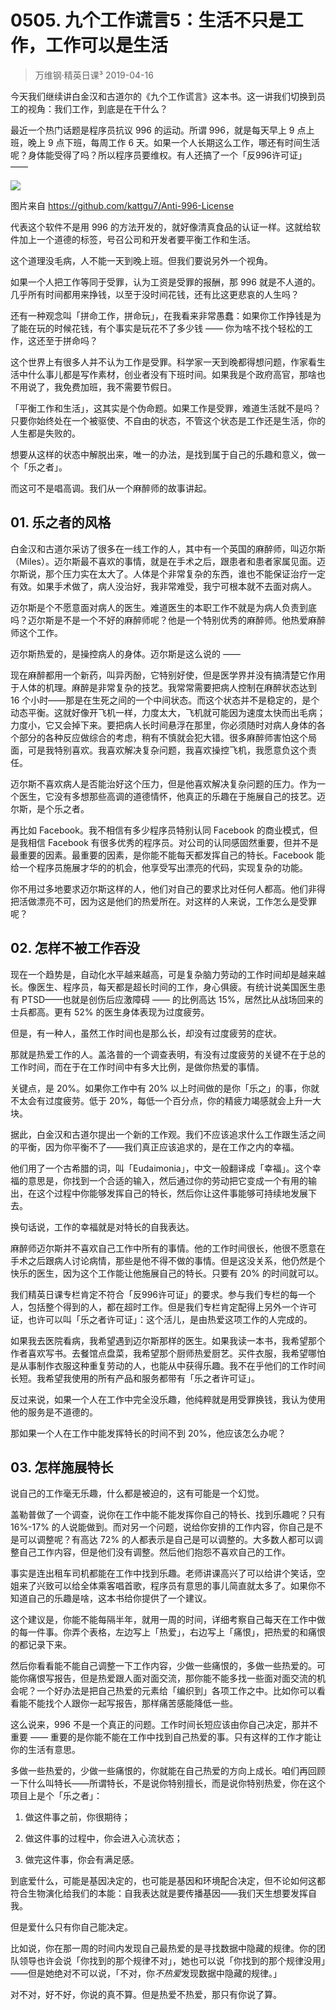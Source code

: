 # 0505. 九个工作谎言5：生活不只是工作，工作可以是生活
> 万维钢·精英日课³
2019-04-16

今天我们继续讲白金汉和古道尔的《九个工作谎言》这本书。这一讲我们切换到员工的视角：我们工作，到底是在干什么？

最近一个热门话题是程序员抗议 996 的运动。所谓 996，就是每天早上 9 点上班，晚上 9 点下班，每周工作 6 天。如果一个人长期这么工作，哪还有时间生活呢？身体能受得了吗？所以程序员要维权。有人还搞了一个「反996许可证」 —— 

![](https://raw.githubusercontent.com/dalong0514/selfstudy/master/图片链接/万维钢/2019185.jpg)

图片来自 https://github.com/kattgu7/Anti-996-License

代表这个软件不是用 996 的方法开发的，就好像清真食品的认证一样。这就给软件加上一个道德的标签，号召公司和开发者要平衡工作和生活。

这个道理没毛病，人不能一天到晚上班。但我们要说另外一个视角。

如果一个人把工作等同于受罪，认为工资是受罪的报酬，那 996 就是不人道的。几乎所有时间都用来挣钱，以至于没时间花钱，还有比这更悲哀的人生吗？

还有一种观念叫「拼命工作，拼命玩」，在我看来非常愚蠢：如果你工作挣钱是为了能在玩的时候花钱，有个事实是玩花不了多少钱 —— 你为啥不找个轻松的工作，这还至于拼命吗？

这个世界上有很多人并不认为工作是受罪。科学家一天到晚都得想问题，作家看生活中什么事儿都是写作素材，创业者没有下班时间。如果我是个政府高官，那啥也不用说了，我免费加班，我不需要节假日。

「平衡工作和生活」，这其实是个伪命题。如果工作是受罪，难道生活就不是吗？只要你始终处在一个被驱使、不自由的状态，不管这个状态是工作还是生活，你的人生都是失败的。

想要从这样的状态中解脱出来，唯一的办法，是找到属于自己的乐趣和意义，做一个「乐之者」。

而这可不是唱高调。我们从一个麻醉师的故事讲起。

## 01. 乐之者的风格

白金汉和古道尔采访了很多在一线工作的人，其中有一个英国的麻醉师，叫迈尔斯（Miles）。迈尔斯最不喜欢的事情，就是在手术之后，跟患者和患者家属见面。迈尔斯说，那个压力实在太大了。人体是个非常复杂的东西，谁也不能保证治疗一定有效。如果手术做了，病人没治好，我非常难受，我宁可根本就不去面对病人。

迈尔斯是个不愿意面对病人的医生。难道医生的本职工作不就是为病人负责到底吗？迈尔斯是不是一个不好的麻醉师呢？他是一个特别优秀的麻醉师。他热爱麻醉师这个工作。

迈尔斯热爱的，是操控病人的身体。迈尔斯是这么说的 ——

现在麻醉都用一个新药，叫异丙酚，它特别好使，但是医学界并没有搞清楚它作用于人体的机理。麻醉是非常复杂的技艺。我常常需要把病人控制在麻醉状态达到 16 个小时——那是在生死之间的一个中间状态。而这个状态并不是稳定的，是个动态平衡。这就好像开飞机一样，力度太大，飞机就可能因为速度太快而出毛病；力度小，它又会掉下来。要把病人长时间悬浮在那里，你必须随时对病人身体的各个部分的各种反应做综合的考虑，稍有不慎就会犯大错。很多麻醉师害怕这个局面，可是我特别喜欢。我喜欢解决复杂问题，我喜欢操控飞机，我愿意负这个责任。

迈尔斯不喜欢病人是否能治好这个压力，但是他喜欢解决复杂问题的压力。作为一个医生，它没有多想那些高调的道德情怀，他真正的乐趣在于施展自己的技艺。迈尔斯，是个乐之者。

再比如 Facebook。我不相信有多少程序员特别认同 Facebook 的商业模式，但是我相信 Facebook 有很多优秀的程序员。对公司的认同感固然重要，但并不是最重要的因素。最重要的因素，是你能不能每天都发挥自己的特长。Facebook 能给一个程序员施展才华的的机会，他享受写出漂亮的代码，实现复杂的功能。

你不用过多地要求迈尔斯这样的人，他们对自己的要求比对任何人都高。他们非得把活做漂亮不可，因为这是他们的热爱所在。对这样的人来说，工作怎么是受罪呢？

## 02. 怎样不被工作吞没

现在一个趋势是，自动化水平越来越高，可是复杂脑力劳动的工作时间却是越来越长。像医生、程序员，每天都是超长时间的工作，身心俱疲。有统计说美国医生患有 PTSD——也就是创伤后应激障碍 —— 的比例高达 15%，居然比从战场回来的士兵都高。更有 52% 的医生身体表现为过度疲劳。

但是，有一种人，虽然工作时间也是那么长，却没有过度疲劳的症状。

那就是热爱工作的人。盖洛普的一个调查表明，有没有过度疲劳的关键不在于总的工作时间，而在于在工作时间中有多大比例，是做你热爱的事情。

关键点，是 20%。如果你工作中有 20% 以上时间做的是你「乐之」的事，你就不太会有过度疲劳。低于 20%，每低一个百分点，你的精疲力竭感就会上升一大块。

据此，白金汉和古道尔提出一个新的工作观。我们不应该追求什么工作跟生活之间的平衡，因为你平衡不了——我们真正应该追求的，是在工作之内的幸福。

他们用了一个古希腊的词，叫「Eudaimonia」，中文一般翻译成「幸福」。这个幸福的意思是，你找到一个合适的输入，然后通过你的劳动把它变成一个有用的输出，在这个过程中你能够发挥自己的特长，然后你让这件事能够可持续地发展下去。

换句话说，工作的幸福就是对特长的自我表达。

麻醉师迈尔斯并不喜欢自己工作中所有的事情。他的工作时间很长，他很不愿意在手术之后跟病人讨论病情，那些是他不得不做的事情。但是这没关系，他仍然是个快乐的医生，因为这个工作能让他施展自己的特长。只要有 20% 的时间就可以。

我们精英日课专栏肯定不符合「反996许可证」的要求。参与我们专栏的每一个人，包括整个得到的人，都在超时工作。但是我们专栏肯定配得上另外一个许可证，也许可以叫「乐之者许可证」：这个活儿，是由热爱这项工作的人完成的。

如果我去医院看病，我希望遇到迈尔斯那样的医生。如果我读一本书，我希望那个作者喜欢写书。去餐馆点盘菜，我希望那个厨师热爱厨艺。买件衣服，我希望哪怕是从事制作衣服这种重复劳动的人，也能从中获得乐趣。我不在乎他们的工作时间长短。我希望我使用的所有产品和服务都带有「乐之者许可证」。

反过来说，如果一个人在工作中完全没乐趣，他纯粹就是用受罪换钱，我认为使用他的服务是不道德的。

那如果一个人在工作中能发挥特长的时间不到 20%，他应该怎么办呢？

## 03. 怎样施展特长

说自己的工作毫无乐趣，什么都是被迫的，这有可能是一个幻觉。

盖勒普做了一个调查，说你在工作中能不能发挥你自己的特长、找到乐趣呢？只有 16%-17% 的人说能做到。而对另一个问题，说给你安排的工作内容，你自己是不是可以调整呢？有高达 72% 的人都表示是自己是可以调整的。大多数人都可以调整自己工作内容，但是他们没有调整。然后他们抱怨不喜欢自己的工作。

事实是连出租车司机都能在工作中找到乐趣。老师讲课高兴了可以给讲个笑话，空姐来了兴致可以给全体乘客唱首歌，程序员有意思的事儿简直就太多了。如果你不知道自己的乐趣是啥，这本书给你提供了一个建议。

这个建议是，你能不能每隔半年，就用一周的时间，详细考察自己每天在工作中做的每一件事。你弄个表格，左边写上「热爱」，右边写上「痛恨」，把热爱的和痛恨的都记录下来。

然后你看看能不能自己调整一下工作内容，少做一些痛恨的，多做一些热爱的。可能你痛恨写报告，但是热爱跟人面对面交流，那你能不能多找一些面对面交流的机会呢？一个好办法是把自己热爱的元素给「编织到」各项工作之中。比如你可以看看能不能找个人跟你一起写报告，那样痛苦感能降低一些。

这么说来，996 不是一个真正的问题。工作时间长短应该由你自己决定，那并不重要 —— 重要的是你能不能在工作中找到自己热爱的事。只有这样的工作才能让你的生活有意思。

多做一些热爱的，少做一些痛恨的，你就能在自己热爱的方向上成长。咱们再回顾一下什么叫特长——所谓特长，不是说你特别擅长，而是说你特别热爱，你在这个项目上是个「乐之者」：

1. 做这件事之前，你很期待；

2. 做这件事的过程中，你会进入心流状态；
3. 做完这件事，你会有满足感。

到底爱什么，可能是基因决定的，也可能是基因和环境配合决定，但不论如何这都符合生物演化给我们的本能：自我表达就是要传播基因——我们天生想要发挥自我。

但是爱什么只有你自己能决定。

比如说，你在那一周的时间内发现自己最热爱的是寻找数据中隐藏的规律。你的团队领导也许会说「你找到的那个规律不对」，她也可以说「你找到的那个规律没用」——但是她绝对不可以说，「不对，你*不热爱*发现数据中隐藏的规律。」

对不对，好不好，你说的真不算。但是热爱不热爱，那只有你说了算。

